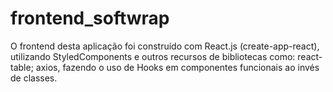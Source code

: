 # frontend_softwrap

O frontend desta aplicação foi construído com React.js (create-app-react), utilizando StyledComponents e outros recursos de bibliotecas como: react-table; axios, fazendo o uso de Hooks em componentes funcionais ao invés de classes.
